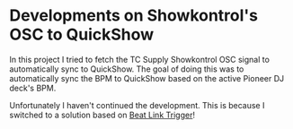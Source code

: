 # Developments on Showkontrol's OSC to QuickShow
In this project I tried to fetch the TC Supply Showkontrol OSC signal to automatically sync to QuickShow.
The goal of doing this was to automatically sync the BPM to QuickShow based on the active Pioneer DJ deck's BPM.

Unfortunately I haven't continued the development. This is because I switched to a solution based on [Beat Link Trigger](https://github.com/Deep-Symmetry/beat-link-trigger)!
